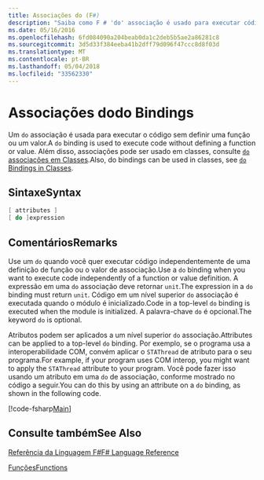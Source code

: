 ```yaml
---
title: Associações do (F#)
description: "Saiba como F # 'do' associação é usado para executar código sem definir uma função ou um valor."
ms.date: 05/16/2016
ms.openlocfilehash: 6fd084090a204beab0da1c2deb5b5ae2a86281c8
ms.sourcegitcommit: 3d5d33f384eeba41b2dff79d096f47ccc8d8f03d
ms.translationtype: MT
ms.contentlocale: pt-BR
ms.lasthandoff: 05/04/2018
ms.locfileid: "33562330"
---
```

# <a name="do-bindings"></a><span data-ttu-id="be929-103">Associações do</span><span class="sxs-lookup"><span data-stu-id="be929-103">do Bindings</span></span>

<span data-ttu-id="be929-104">Um `do` associação é usada para executar o código sem definir uma função ou um valor.</span><span class="sxs-lookup"><span data-stu-id="be929-104">A `do` binding is used to execute code without defining a function or value.</span></span> <span data-ttu-id="be929-105">Além disso, associações pode ser usado em classes, consulte [ `do` associações em Classes](../members/do-bindings-in-classes.md).</span><span class="sxs-lookup"><span data-stu-id="be929-105">Also, do bindings can be used in classes, see [`do` Bindings in Classes](../members/do-bindings-in-classes.md).</span></span>


## <a name="syntax"></a><span data-ttu-id="be929-106">Sintaxe</span><span class="sxs-lookup"><span data-stu-id="be929-106">Syntax</span></span>

```fsharp
[ attributes ]
[ do ]expression
```

## <a name="remarks"></a><span data-ttu-id="be929-107">Comentários</span><span class="sxs-lookup"><span data-stu-id="be929-107">Remarks</span></span>
<span data-ttu-id="be929-108">Use um `do` quando você quer executar código independentemente de uma definição de função ou o valor de associação.</span><span class="sxs-lookup"><span data-stu-id="be929-108">Use a `do` binding when you want to execute code independently of a function or value definition.</span></span> <span data-ttu-id="be929-109">A expressão em uma `do` associação deve retornar `unit`.</span><span class="sxs-lookup"><span data-stu-id="be929-109">The expression in a `do` binding must return `unit`.</span></span> <span data-ttu-id="be929-110">Código em um nível superior `do` associação é executada quando o módulo é inicializado.</span><span class="sxs-lookup"><span data-stu-id="be929-110">Code in a top-level `do` binding is executed when the module is initialized.</span></span> <span data-ttu-id="be929-111">A palavra-chave `do` é opcional.</span><span class="sxs-lookup"><span data-stu-id="be929-111">The keyword `do` is optional.</span></span>

<span data-ttu-id="be929-112">Atributos podem ser aplicados a um nível superior `do` associação.</span><span class="sxs-lookup"><span data-stu-id="be929-112">Attributes can be applied to a top-level `do` binding.</span></span> <span data-ttu-id="be929-113">Por exemplo, se o programa usa a interoperabilidade COM, convém aplicar o `STAThread` de atributo para o seu programa.</span><span class="sxs-lookup"><span data-stu-id="be929-113">For example, if your program uses COM interop, you might want to apply the `STAThread` attribute to your program.</span></span> <span data-ttu-id="be929-114">Você pode fazer isso usando um atributo em uma `do` de associação, conforme mostrado no código a seguir.</span><span class="sxs-lookup"><span data-stu-id="be929-114">You can do this by using an attribute on a `do` binding, as shown in the following code.</span></span>

[!code-fsharp[Main](../../../../samples/snippets/fsharp/lang-ref-1/snippet201.fs)]
    
## <a name="see-also"></a><span data-ttu-id="be929-115">Consulte também</span><span class="sxs-lookup"><span data-stu-id="be929-115">See Also</span></span>
[<span data-ttu-id="be929-116">Referência da Linguagem F#</span><span class="sxs-lookup"><span data-stu-id="be929-116">F# Language Reference</span></span>](../index.md)

[<span data-ttu-id="be929-117">Funções</span><span class="sxs-lookup"><span data-stu-id="be929-117">Functions</span></span>](index.md)

